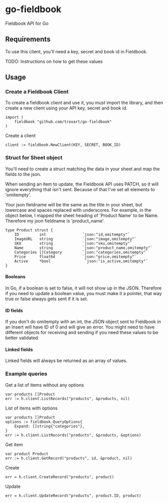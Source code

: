 # go-fieldbook

Fieldbook API for Go

## Requirements

To use this client, you'll need a key, secret and book id in Fieldbook.

TODO: Instructions on how to get these values

## Usage

### Create a Fieldbook Client

To create a fieldbook client and use it, you must import the library, and then create a new client using your API key, secret and book id.

    import (
        fieldbook "github.com/trexart/go-fieldbook"
    )

Create a client

    client := fieldbook.NewClient(KEY, SECRET, BOOK_ID)

### Struct for Sheet object

You'll need to create a struct matching the data in your sheet and map the fields to the json.

When sending an item to update, the Fieldbook API uses PATCH, so it will ignore everything that isn't sent. Because of that I've set all elements to 'omitempty'.

Your json fieldname will be the same as the title in your sheet, but lowercase and spaces replaced with underscores. For example, in the object below, I mapped the sheet heading of 'Product Name' to be Name. Therefore my json fieldname is 'product_name'. 

    type Product struct {
	    ID         int                `json:"id,omitempty"`
	    ImageURL   string             `json:"image,omitempty"`
	    SKU        string             `json:"sku,omitempty"`
	    Name       string             `json:"product_name,omitempty"`
	    Categories []Category         `json:"categories,omitempty"`
	    Price      float64            `json:"price,omitempty"`
	    Active     *bool               `json:"is_active,omitempty"`
    }

#### Booleans

In Go, if a boolean is set to false, it will not show up in the JSON. Therefore if you need to update a boolean value, you must make it a pointer, that way true or false always gets sent if it is set.

#### ID fields

If you don't do omitempty with an int, the JSON object sent to Fieldbook in an Insert will have ID of 0 and will give an error. You might need to have different objects for receiving and sending if you need these values to be better validated

#### Linked fields

Linked fields will always be returned as an array of values.

### Example queries

Get a list of items without any options

    var products []Product
    err := h.client.ListRecords("products", &products, nil)

List of items with options

    var products []Product
    options := fieldbook.QueryOptions{
		Expand: []string{"categories"},
	}
    err := h.client.ListRecords("products", &products, &options)

Get item

    var product Product
    err := h.client.GetRecord("products", id, &product, nil)

Create

    err = h.client.CreateRecord("products", product)

Update

    err = h.client.UpdateRecord("products", product.ID, product)